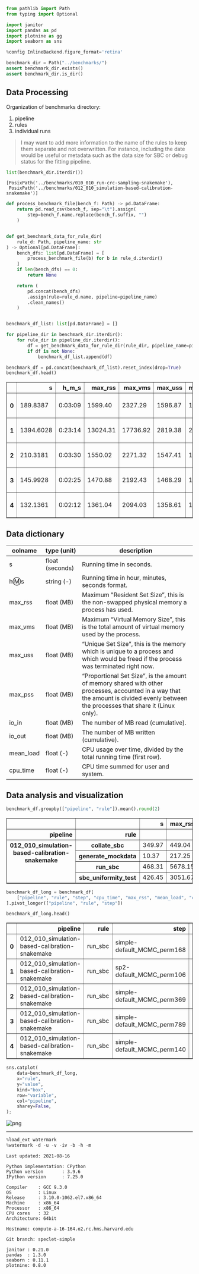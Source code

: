 ```python
from pathlib import Path
from typing import Optional

import janitor
import pandas as pd
import plotnine as gg
import seaborn as sns

%config InlineBackend.figure_format='retina'
```

```python
benchmark_dir = Path("../benchmarks/")
assert benchmark_dir.exists()
assert benchmark_dir.is_dir()
```

## Data Processing

Organization of benchmarks directory:

1. pipeline
2. rules
3. individual runs

> I may want to add more information to the name of the rules to keep them separate and not overwritten.
> For instance, including the date would be useful or metadata such as the data size for SBC or debug status for the fitting pipeline.

```python
list(benchmark_dir.iterdir())
```

    [PosixPath('../benchmarks/010_010_run-crc-sampling-snakemake'),
     PosixPath('../benchmarks/012_010_simulation-based-calibration-snakemake')]

```python
def process_benchmark_file(bench_f: Path) -> pd.DataFrame:
    return pd.read_csv(bench_f, sep="\t").assign(
        step=bench_f.name.replace(bench_f.suffix, "")
    )


def get_benchmark_data_for_rule_dir(
    rule_d: Path, pipeline_name: str
) -> Optional[pd.DataFrame]:
    bench_dfs: list[pd.DataFrame] = [
        process_benchmark_file(b) for b in rule_d.iterdir()
    ]
    if len(bench_dfs) == 0:
        return None

    return (
        pd.concat(bench_dfs)
        .assign(rule=rule_d.name, pipeline=pipeline_name)
        .clean_names()
    )


benchmark_df_list: list[pd.DataFrame] = []

for pipeline_dir in benchmark_dir.iterdir():
    for rule_dir in pipeline_dir.iterdir():
        df = get_benchmark_data_for_rule_dir(rule_dir, pipeline_name=pipeline_dir.name)
        if df is not None:
            benchmark_df_list.append(df)

benchmark_df = pd.concat(benchmark_df_list).reset_index(drop=True)
benchmark_df.head()
```

<div>
<style scoped>
    .dataframe tbody tr th:only-of-type {
        vertical-align: middle;
    }

    .dataframe tbody tr th {
        vertical-align: top;
    }

    .dataframe thead th {
        text-align: right;
    }
</style>
<table border="1" class="dataframe">
  <thead>
    <tr style="text-align: right;">
      <th></th>
      <th>s</th>
      <th>h_m_s</th>
      <th>max_rss</th>
      <th>max_vms</th>
      <th>max_uss</th>
      <th>max_pss</th>
      <th>io_in</th>
      <th>io_out</th>
      <th>mean_load</th>
      <th>cpu_time</th>
      <th>step</th>
      <th>rule</th>
      <th>pipeline</th>
    </tr>
  </thead>
  <tbody>
    <tr>
      <th>0</th>
      <td>189.8387</td>
      <td>0:03:09</td>
      <td>1599.40</td>
      <td>2327.29</td>
      <td>1596.87</td>
      <td>1596.96</td>
      <td>1025.21</td>
      <td>5.09</td>
      <td>31.49</td>
      <td>59.88</td>
      <td>simple-default_MCMC_perm168</td>
      <td>run_sbc</td>
      <td>012_010_simulation-based-calibration-snakemake</td>
    </tr>
    <tr>
      <th>1</th>
      <td>1394.6028</td>
      <td>0:23:14</td>
      <td>13024.31</td>
      <td>17736.92</td>
      <td>2819.38</td>
      <td>2819.44</td>
      <td>764.14</td>
      <td>173.55</td>
      <td>291.99</td>
      <td>116.36</td>
      <td>sp2-default_MCMC_perm106</td>
      <td>run_sbc</td>
      <td>012_010_simulation-based-calibration-snakemake</td>
    </tr>
    <tr>
      <th>2</th>
      <td>210.3181</td>
      <td>0:03:30</td>
      <td>1550.02</td>
      <td>2271.32</td>
      <td>1547.41</td>
      <td>1547.47</td>
      <td>5.54</td>
      <td>37.25</td>
      <td>29.33</td>
      <td>61.68</td>
      <td>simple-default_MCMC_perm369</td>
      <td>run_sbc</td>
      <td>012_010_simulation-based-calibration-snakemake</td>
    </tr>
    <tr>
      <th>3</th>
      <td>145.9928</td>
      <td>0:02:25</td>
      <td>1470.88</td>
      <td>2192.43</td>
      <td>1468.29</td>
      <td>1468.34</td>
      <td>5.94</td>
      <td>109.27</td>
      <td>43.57</td>
      <td>63.86</td>
      <td>simple-default_MCMC_perm789</td>
      <td>run_sbc</td>
      <td>012_010_simulation-based-calibration-snakemake</td>
    </tr>
    <tr>
      <th>4</th>
      <td>132.1361</td>
      <td>0:02:12</td>
      <td>1361.04</td>
      <td>2094.03</td>
      <td>1358.61</td>
      <td>1358.68</td>
      <td>2.88</td>
      <td>5.08</td>
      <td>35.23</td>
      <td>46.97</td>
      <td>simple-default_MCMC_perm140</td>
      <td>run_sbc</td>
      <td>012_010_simulation-based-calibration-snakemake</td>
    </tr>
  </tbody>
</table>
</div>

## Data dictionary

| colname | type (unit) | description |
|-------- |-------------|-------------|
| s | float (seconds) | Running time in seconds. |
| h:m:s	| string (-) | Running time in hour, minutes, seconds format. |
| max_rss | float (MB) | Maximum "Resident Set Size”, this is the non-swapped physical memory a process has used. |
| max_vms | float (MB) | Maximum “Virtual Memory Size”, this is the total amount of virtual memory used by the process. |
| max_uss | float (MB) | “Unique Set Size”, this is the memory which is unique to a process and which would be freed if the process was terminated right now. |
| max_pss | float (MB) | “Proportional Set Size”, is the amount of memory shared with other processes, accounted in a way that the amount is divided evenly between the processes that share it (Linux only). |
| io_in | float (MB) | The number of MB read (cumulative). |
| io_out | float (MB) | The number of MB written (cumulative). |
| mean_load | float (-) | CPU usage over time, divided by the total running time (first row). |
| cpu_time | float (-) | CPU time summed for user and system. |

## Data analysis and visualization

```python
benchmark_df.groupby(["pipeline", "rule"]).mean().round(2)
```

<div>
<style scoped>
    .dataframe tbody tr th:only-of-type {
        vertical-align: middle;
    }

    .dataframe tbody tr th {
        vertical-align: top;
    }

    .dataframe thead th {
        text-align: right;
    }
</style>
<table border="1" class="dataframe">
  <thead>
    <tr style="text-align: right;">
      <th></th>
      <th></th>
      <th>s</th>
      <th>max_rss</th>
      <th>max_vms</th>
      <th>max_uss</th>
      <th>max_pss</th>
      <th>io_in</th>
      <th>io_out</th>
      <th>mean_load</th>
      <th>cpu_time</th>
    </tr>
    <tr>
      <th>pipeline</th>
      <th>rule</th>
      <th></th>
      <th></th>
      <th></th>
      <th></th>
      <th></th>
      <th></th>
      <th></th>
      <th></th>
      <th></th>
    </tr>
  </thead>
  <tbody>
    <tr>
      <th rowspan="4" valign="top">012_010_simulation-based-calibration-snakemake</th>
      <th>collate_sbc</th>
      <td>349.97</td>
      <td>449.04</td>
      <td>2958.43</td>
      <td>447.12</td>
      <td>447.18</td>
      <td>8047.58</td>
      <td>0.26</td>
      <td>42.32</td>
      <td>147.87</td>
    </tr>
    <tr>
      <th>generate_mockdata</th>
      <td>10.37</td>
      <td>217.25</td>
      <td>826.30</td>
      <td>214.76</td>
      <td>214.82</td>
      <td>211.50</td>
      <td>0.27</td>
      <td>34.63</td>
      <td>3.58</td>
    </tr>
    <tr>
      <th>run_sbc</th>
      <td>468.31</td>
      <td>5678.15</td>
      <td>7866.74</td>
      <td>1954.82</td>
      <td>1960.67</td>
      <td>150.24</td>
      <td>79.93</td>
      <td>107.71</td>
      <td>76.16</td>
    </tr>
    <tr>
      <th>sbc_uniformity_test</th>
      <td>426.45</td>
      <td>3051.67</td>
      <td>4950.30</td>
      <td>3049.61</td>
      <td>3049.65</td>
      <td>15221.14</td>
      <td>0.15</td>
      <td>46.53</td>
      <td>198.18</td>
    </tr>
  </tbody>
</table>
</div>

```python
benchmark_df_long = benchmark_df[
    ["pipeline", "rule", "step", "cpu_time", "max_rss", "mean_load", "cpu_time"]
].pivot_longer(["pipeline", "rule", "step"])

benchmark_df_long.head()
```

<div>
<style scoped>
    .dataframe tbody tr th:only-of-type {
        vertical-align: middle;
    }

    .dataframe tbody tr th {
        vertical-align: top;
    }

    .dataframe thead th {
        text-align: right;
    }
</style>
<table border="1" class="dataframe">
  <thead>
    <tr style="text-align: right;">
      <th></th>
      <th>pipeline</th>
      <th>rule</th>
      <th>step</th>
      <th>variable</th>
      <th>value</th>
    </tr>
  </thead>
  <tbody>
    <tr>
      <th>0</th>
      <td>012_010_simulation-based-calibration-snakemake</td>
      <td>run_sbc</td>
      <td>simple-default_MCMC_perm168</td>
      <td>cpu_time</td>
      <td>59.88</td>
    </tr>
    <tr>
      <th>1</th>
      <td>012_010_simulation-based-calibration-snakemake</td>
      <td>run_sbc</td>
      <td>sp2-default_MCMC_perm106</td>
      <td>cpu_time</td>
      <td>116.36</td>
    </tr>
    <tr>
      <th>2</th>
      <td>012_010_simulation-based-calibration-snakemake</td>
      <td>run_sbc</td>
      <td>simple-default_MCMC_perm369</td>
      <td>cpu_time</td>
      <td>61.68</td>
    </tr>
    <tr>
      <th>3</th>
      <td>012_010_simulation-based-calibration-snakemake</td>
      <td>run_sbc</td>
      <td>simple-default_MCMC_perm789</td>
      <td>cpu_time</td>
      <td>63.86</td>
    </tr>
    <tr>
      <th>4</th>
      <td>012_010_simulation-based-calibration-snakemake</td>
      <td>run_sbc</td>
      <td>simple-default_MCMC_perm140</td>
      <td>cpu_time</td>
      <td>46.97</td>
    </tr>
  </tbody>
</table>
</div>

```python
sns.catplot(
    data=benchmark_df_long,
    x="rule",
    y="value",
    kind="box",
    row="variable",
    col="pipeline",
    sharey=False,
);
```

![png](benchmarks_files/benchmarks_10_0.png)

---

```python
%load_ext watermark
%watermark -d -u -v -iv -b -h -m
```

    Last updated: 2021-08-16

    Python implementation: CPython
    Python version       : 3.9.6
    IPython version      : 7.25.0

    Compiler    : GCC 9.3.0
    OS          : Linux
    Release     : 3.10.0-1062.el7.x86_64
    Machine     : x86_64
    Processor   : x86_64
    CPU cores   : 32
    Architecture: 64bit

    Hostname: compute-a-16-164.o2.rc.hms.harvard.edu

    Git branch: speclet-simple

    janitor : 0.21.0
    pandas  : 1.3.0
    seaborn : 0.11.1
    plotnine: 0.8.0
